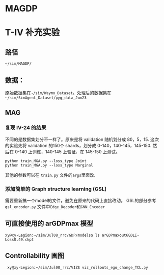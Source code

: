 # MAGDP

# T-IV 补充实验
## 路径
```~/sim/MAGDP/ ```
## 数据：
原始数据集在`~/sim/Waymo_Dataset`。处理后的数据集在 `~/sim/SimAgent_Dataset/pyg_data_Jun23`
## MAG

### 复现 IV-24 的结果
不同的是数据集划分不一样了。原来是将 validation 随机划分成 80，5，15.
这次的实验先将 validation 的150个 shards，划分成 0-140，140-145，145-150.
然后在 0-140 上训练，140-145 上验证，在 145-150 上测试。

```
python train_MGA.py --loss_type Joint
python train_MGA.py --loss_type Marginal
```
其他的参数可以在 `train.py` 文件的`args`里面改.

### 添加简单的 Graph structure learning (GSL)
需要重新搞一个model的文件，避免在原来的代码上直接改动。
GSL的部分参考 `gsl_encoder.py` 文件中`Edge_Decoder`和`GNN_Encoder`

## 可直接使用的 arGDPmax 模型
``` xy@xy-Legion:~/sim/Jul08_rrc/GDP/models$ ls arGDPmaxout6GDLI-Loss0.49.ckpt ```

## Controllability 画图
``` xy@xy-Legion:~/sim/Jul08_rrc/VIZ$ viz_rollouts_ego_change_TCL.py```

